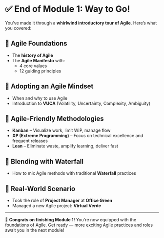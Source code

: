 # ✅ End of Module 1: Way to Go!

You’ve made it through a **whirlwind introductory tour of Agile**. Here’s what you covered:

## 🔹 Agile Foundations
- The **history of Agile**
- The **Agile Manifesto** with:
  - 4 core values
  - 12 guiding principles

## 🔹 Adopting an Agile Mindset
- When and why to use Agile
- Introduction to **VUCA** (Volatility, Uncertainty, Complexity, Ambiguity)

## 🔹 Agile-Friendly Methodologies
- **Kanban** – Visualize work, limit WIP, manage flow
- **XP (Extreme Programming)** – Focus on technical excellence and frequent releases
- **Lean** – Eliminate waste, amplify learning, deliver fast

## 🔹 Blending with Waterfall
- How to mix Agile methods with traditional **Waterfall** practices

## 🔹 Real-World Scenario
- Took the role of **Project Manager** at **Office Green**
- Managed a new Agile project: **Virtual Verde**

---

🎉 **Congrats on finishing Module 1!**
You're now equipped with the foundations of Agile. Get ready — more exciting Agile practices and roles await you in the next module!
